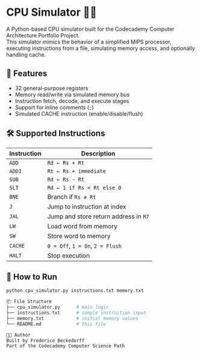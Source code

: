 # CPU Simulator 🧠💾

A Python-based CPU simulator built for the Codecademy Computer Architecture Portfolio Project.  
This simulator mimics the behavior of a simplified MIPS processor, executing instructions from a file, simulating memory access, and optionally handling cache.

## 📂 Features

- 32 general-purpose registers
- Memory read/write via simulated memory bus
- Instruction fetch, decode, and execute stages
- Support for inline comments (`;`)
- Simulated CACHE instruction (enable/disable/flush)

## 🛠 Supported Instructions

| Instruction | Description |
|------------|-------------|
| `ADD`      | `Rd ← Rs + Rt` |
| `ADDI`     | `Rt ← Rs + immediate` |
| `SUB`      | `Rd ← Rs - Rt` |
| `SLT`      | `Rd ← 1 if Rs < Rt else 0` |
| `BNE`      | Branch if `Rs ≠ Rt` |
| `J`        | Jump to instruction at index |
| `JAL`      | Jump and store return address in `R7` |
| `LW`       | Load word from memory |
| `SW`       | Store word to memory |
| `CACHE`    | `0 = Off`, `1 = On`, `2 = Flush` |
| `HALT`     | Stop execution |

## 🚀 How to Run

```bash
python cpu_simulator.py instructions.txt memory.txt

📦 File Structure
├── cpu_simulator.py      # main logic
├── instructions.txt      # sample instruction input
├── memory.txt            # initial memory values
└── README.md             # this file

👨‍💻 Author
Built by Frederico Beckedorff
Part of the Codecademy Computer Science Path